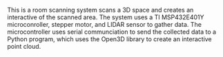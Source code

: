 This is a room scanning system scans a 3D space and creates an interactive of the scanned area. The system uses a TI MSP432E401Y microconroller, stepper motor, and LIDAR sensor to gather data. The microcontroller uses serial communciation to send the collected data to a Python program, which uses the Open3D library to create an interactive point cloud.


